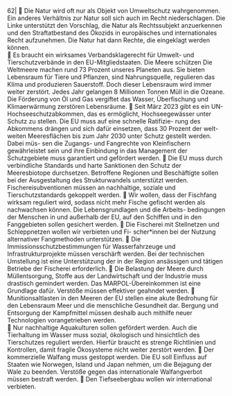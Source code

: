 62| 
 Die Natur wird oft nur als Objekt von Umweltschutz wahrgenommen. Ein anderes 
Verhältnis zur Natur soll sich auch im Recht niederschlagen. Die Linke unterstützt 
den Vorschlag, die Natur als Rechtssubjekt anzuerkennen und den Straftatbestand 
des Ökozids in europäisches und internationales Recht aufzunehmen. Die Natur hat 
dann Rechte, die eingeklagt werden können.  
 Es braucht ein wirksames Verbandsklagerecht für Umwelt- und Tierschutzverbände 
in den EU-Mitgliedstaaten. 
Die Meere schützen 
Die Weltmeere machen rund 73 Prozent unseres Planeten aus. Sie bieten Lebensraum 
für Tiere und Pflanzen, sind Nahrungsquelle, regulieren das Klima und produzieren 
Sauerstoff. Doch dieser Lebensraum wird immer weiter zerstört. Jedes Jahr gelangen 
8 Millionen Tonnen Müll in die Ozeane. Die Förderung von Öl und Gas vergiftet das 
Wasser, Überfischung und Klimaerwärmung zerstören Lebensräume. 
 Seit März 2023 gibt es ein UN-Hochseeschutzabkommen, das es ermöglicht, 
Hochseegewässer unter Schutz zu stellen. Die EU muss auf eine schnelle Ratifizie-
rung des Abkommens drängen und sich dafür einsetzen, dass 30 Prozent der welt-
weiten Meeresflächen bis zum Jahr 2030 unter Schutz gestellt werden. Dabei müs-
sen die Zugangs- und Fangrechte von Kleinfischern gewährleistet sein und ihre 
Einbindung in das Management der Schutzgebiete muss garantiert und gefördert 
werden. 
 Die EU muss durch verbindliche Standards und harte Sanktionen den Schutz der 
Meeresbiotope durchsetzen. Betroffene Regionen und Beschäftigte sollen bei der 
Ausgestaltung des Strukturwandels unterstützt werden. Fischereisubventionen 
müssen an nachhaltige, soziale und Tierschutzstandards gekoppelt werden. 
 Wir wollen, dass der Fischfang wirksam reguliert wird, sodass nicht mehr Fische 
gefischt werden als nachwachsen können. Die Lebensgrundlagen und die Arbeits-
bedingungen der Menschen in und außerhalb der EU, auf den Schiffen und in den 
Fanggebieten sollen gesichert werden. 
 Die Fischerei mit Stellnetzen und Schleppnetzen wollen wir verbieten und Fi-
scher*innen bei der Nutzung alternativer Fangmethoden unterstützen. 
 Die Immissionsschutzbestimmungen für Wasserfahrzeuge und Infrastrukturprojekte 
müssen verschärft werden. Bei der technischen Umstellung ist eine Unterstützung 
der in der Region ansässigen und tätigen Betriebe der Fischerei erforderlich. 
 Die Belastung der Meere durch Müllentsorgung, Stoffe aus der Landwirtschaft und 
der Industrie muss drastisch gemindert werden. Das MARPOL-Übereinkommen ist 
eine Grundlage dafür. Verstöße müssen effektiver geahndet werden. 
 Munitionsaltlasten in den Meeren der EU stellen eine akute Bedrohung für den 
Lebensraum Meer und die menschliche Gesundheit dar. Bergung und Entsorgung 
der Kampfmittel müssen deshalb auch mithilfe neuer Technologien vorangetrieben 
werden.  
 Nur nachhaltige Aquakulturen sollen gefördert werden. Auch die Tierhaltung im 
Wasser muss sozial, ökologisch und hinsichtlich des Tierschutzes reguliert werden. 
Hierfür braucht es strenge Richtlinien und Kontrollen, damit fragile Ökosysteme 
nicht weiter zerstört werden. 
 Der kommerzielle Walfang muss gestoppt werden. Die EU soll Einfluss auf Staaten 
wie Norwegen, Island und Japan nehmen, um die Bejagung der Wale zu beenden. 
Verstöße gegen das internationale Walfangverbot müssen bestraft werden. 
 Den Tiefseebergbau wollen wir international verbieten. 
